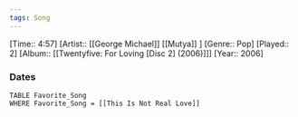 ```yaml
---
tags: Song  
---
```

[Time:: 4:57]
[Artist:: [[George Michael]] [[Mutya]] ]
[Genre:: Pop]
[Played:: 2]
[Album:: [[Twentyfive: For Loving [Disc 2] (2006)]]]
[Year:: 2006]
### Dates
````dataview
TABLE Favorite_Song
WHERE Favorite_Song = [[This Is Not Real Love]]
````